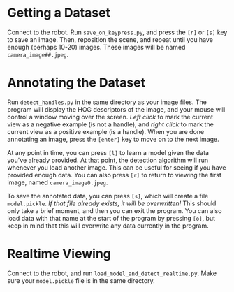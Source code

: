 # Getting a Dataset

Connect to the robot. Run `save_on_keypress.py`, and press the `[r]` or `[s]` key to save an image. Then, reposition the scene, and repeat until you have enough (perhaps 10-20) images. These images will be named `camera_image##.jpeg`.

# Annotating the Dataset

Run `detect_handles.py` in the same directory as your image files. The program will display the HOG descriptors of the image, and your mouse will control a window moving over the screen. *Left click* to mark the current view as a negative example (is not a handle), and *right click* to mark the current view as a positive example (is a handle). When you are done annotating an image, press the `[enter]` key to move on to the next image.

At any point in time, you can press `[l]` to learn a model given the data you've already provided. At that point, the detection algorithm will run whenever you load another image. This can be useful for seeing if you have provided enough data. You can also press `[r]` to return to viewing the first image, named `camera_image0.jpeg`.

To save the annotated data, you can press `[s]`, which will create a file `model.pickle`. *If that file already exists, it will be overwritten!* This should only take a brief moment, and then you can exit the program. You can also load data with that name at the start of the program by pressing `[o]`, but keep in mind that this will overwrite any data currently in the program.

# Realtime Viewing

Connect to the robot, and run `load_model_and_detect_realtime.py`. Make sure your `model.pickle` file is in the same directory.